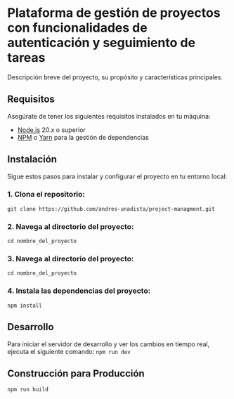 # Plataforma de gestión de proyectos con funcionalidades de autenticación y seguimiento de tareas
Descripción breve del proyecto, su propósito y características principales.

## Requisitos

Asegúrate de tener los siguientes requisitos instalados en tu máquina:

- [Node.js](https://nodejs.org/) 20.x o superior
- [NPM](https://www.npmjs.com/) o [Yarn](https://yarnpkg.com/) para la gestión de dependencias


## Instalación

Sigue estos pasos para instalar y configurar el proyecto en tu entorno local:

### 1. **Clona el repositorio:**
   ```git clone https://github.com/andres-unadista/project-managment.git```
### 2. Navega al directorio del proyecto:
```cd nombre_del_proyecto```

### 3. Navega al directorio del proyecto:
```cd nombre_del_proyecto```

### 4. Instala las dependencias del proyecto:
```npm install```

## Desarrollo
Para iniciar el servidor de desarrollo y ver los cambios en tiempo real, ejecuta el siguiente comando:
```npm run dev```

## Construcción para Producción
```npm run build```
